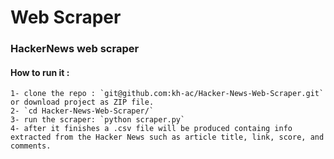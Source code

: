 # Web Scraper 

### HackerNews web scraper 
#### How to run it : 
	1- clone the repo : `git@github.com:kh-ac/Hacker-News-Web-Scraper.git` or download project as ZIP file.
	2- `cd Hacker-News-Web-Scraper/`
	3- run the scraper: `python scraper.py`
	4- after it finishes a .csv file will be produced containg info extracted from the Hacker News such as article title, link, score, and comments. 

